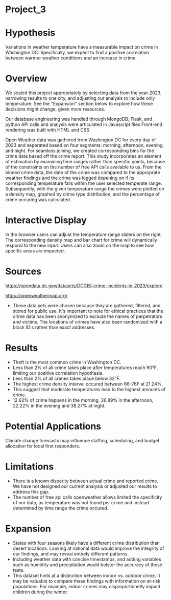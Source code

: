 # Project_3
# Hypothesis
Variations in weather temperature have a measurable impact on crime in Washington DC. Specifically, we expect to find a positive correlation between warmer weather conditions and an increase in crime.

# Overview
We scaled this project appropriately by selecting data from the year 2023, narrowing results to one city, and adjusting our analysis to include only temperature. See the "Expansion" section below to explore how these decisions might change, given more resources.

Our database engineering was handled through MongoDB, Flask, and python
API calls and analysis were articulated in Javascript files
Front-end rendering was built with HTML and CSS

Open Weather data was gathered from Washington DC for every day of 2023 and seperated based on four segments: morning, afternoon, evening, and night. For seamless joining, we created corresponding bins for the crime data based off the crime report. This study incorporates an element of estimation by examining time ranges rather than specific points, because of the constraints on the number of free API calls available to us. From the binned crime data, the date of the crime was compared to the approprate weather findings and the crime was logged depening on if its corresponding temperature falls within the user selected temperate range. Subsequently, with the given temperature range the crimes were plotted on a density map, graphed by crime type distribution, and the percentage of crime occuring was calculated.   

# Interactive Display
In the browser users can adjust the temperature range sliders on the right. The corresponding density map and bar chart for crime will dynamically respond to the new input. Users can also zoom on the map to see how specific areas are impacted. 

# Sources
https://opendata.dc.gov/datasets/DCGIS::crime-incidents-in-2023/explore

https://openweathermap.org/

- These data sets were chosen because they are gathered, filtered, and stored for public use. It's important to note for ethical practices that the crime data has been anonymized to exclude the names of perpetrators and victims. The locations of crimes have also been randomized with a block ID's rather than exact addresses. 

# Results
- Theft is the most common crime in Washington DC.
- Less than 2% of all crime takes place after temperatures reach 90°F, limiting our positive correlation hypothesis.
- Less than 2% of all crimes takes place below 32°F.
- The highest crime density interval occured between 66-76F at 21.24%.
- This suggest that moderate temperatures lead to the highest amounts of crime.
- 12.62% of crime happens in the morning, 26.89% in the afternoon, 22.22% in the evening and 38.27% at night.

# Potential Applications
Climate change forecasts may influence staffing, scheduling, and budget allocation for local first responders.

# Limitations
- There is a known disparity between actual crime and reported crime. We have not designed our current analysis or adjusted our results to address this gap.
- The number of free api calls openweather allows limited the specificity of our data, as temperature was not found per crime and instead determined by time range the crime occured. 

# Expansion
- States with four seasons likely have a different crime distribution than desert locations. Looking at national data would improve the integrity of our findings, and may reveal entirely different patterns.
- Including weather data with concise timestamps, and adding variables such as humidity and precipitation would bolster the accuracy of these tests.
- This dataset hints at a distinction between indoor vs. outdoor crime. It may be valuable to compare these findings with information on at-risk populations. For example, indoor crimes may disproportionetly impact children during the winter. 
